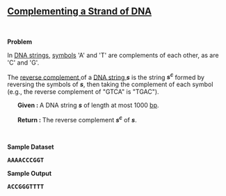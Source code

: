 <h2><a href="https://rosalind.info/problems/revc/">Complementing a Strand of DNA</a></h2>

<p>&nbsp;</p>
<p><strong class="example">Problem</strong></p>

<p>In <a href="https://rosalind.info/glossary/dna-string/">DNA strings,</a> <a href="https://rosalind.info/glossary/symbol/"> symbols</a> 'A' and 'T' are complements of each other, as are 'C' and 'G'.</p>
<p>The <a href="https://rosalind.info/glossary/reverse-complement/">reverse complement </a> of a <a href="https://rosalind.info/glossary/dna-string/">DNA string </a> <strong><i>s</i></strong> is the string <strong><i>s<sup>c</sup></i></strong> formed by reversing the symbols of <strong><i>s</i></strong>, then taking the complement of each symbol (e.g., the reverse complement of "GTCA" is "TGAC").</p>

<ol>
<p><strong>Given : </strong>A DNA string <strong><i>s</i></strong> of length at most 1000 <a href="https://rosalind.info/glossary/base-pair/">bp</a>.</p>
<p><strong>Return : </strong>The reverse complement <strong><i>s<sup>c</sup></i></strong> of <strong><i>s</i></strong>.</p>
</ol>


<p>&nbsp;</p>
<p><strong class="example">Sample Dataset</strong></p>
<pre>
<strong>AAAACCCGGT</strong>
</pre>
<p><strong class="example">Sample Output</strong></p>
<pre>
<strong>ACCGGGTTTT</strong>
</pre>
